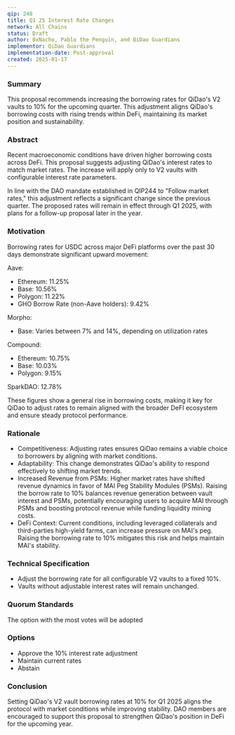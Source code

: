 ```yaml
---
qip: 248
title: Q1 25 Interest Rate Changes
network: All Chains
status: Draft
author: 0xNacho, Pablo the Penguin, and QiDao Guardians
implementor: QiDao Guardians
implementation-date: Post-approval
created: 2025-01-17
---
```


### Summary
This proposal recommends increasing the borrowing rates for QiDao's V2 vaults to 10% for the upcoming quarter. This adjustment aligns QiDao's borrowing costs with rising trends within DeFi, maintaining its market position and sustainability.

### Abstract
Recent macroeconomic conditions have driven higher borrowing costs across DeFi. This proposal suggests adjusting QiDao's interest rates to match market rates. The increase will apply only to V2 vaults with configurable interest rate parameters.

In line with the DAO mandate established in QIP244 to "Follow market rates," this adjustment reflects a significant change since the previous quarter. The proposed rates will remain in effect through Q1 2025, with plans for a follow-up proposal later in the year.

### Motivation
Borrowing rates for USDC across major DeFi platforms over the past 30 days demonstrate significant upward movement:

Aave:
- Ethereum: 11.25%
- Base: 10.56%
- Polygon: 11.22%
- GHO Borrow Rate (non-Aave holders): 9.42%

Morpho:
- Base: Varies between 7% and 14%, depending on utilization rates

Compound:
- Ethereum: 10.75%
- Base: 10.03%
- Polygon: 9.15%

SparkDAO: 12.78%

These figures show a general rise in borrowing costs, making it key for QiDao to adjust rates to remain aligned with the broader DeFI ecosystem and ensure steady protocol performance.

### Rationale
- Competitiveness: Adjusting rates ensures QiDao remains a viable choice to borrowers by aligning with market conditions.
- Adaptability: This change demonstrates QiDao's ability to respond effectively to shifting market trends.
- Increased Revenue from PSMs: Higher market rates have shifted revenue dynamics in favor of MAI Peg Stability Modules (PSMs). Raising the borrow rate to 10% balances revenue generation between vault interest and PSMs, potentially encouraging users to acquire MAI through PSMs and boosting protocol revenue while funding liquidity mining costs.
- DeFi Context: Current conditions, including leveraged collaterals and third-parties high-yield farms, can increase pressure on MAI's peg. Raising the borrowing rate to 10% mitigates this risk and helps maintain MAI's stability.

### Technical Specification
- Adjust the borrowing rate for all configurable V2 vaults to a fixed 10%.
- Vaults without adjustable interest rates will remain unchanged.

### Quorum Standards
The option with the most votes will be adopted

### Options
- Approve the 10% interest rate adjustment
- Maintain current rates
- Abstain

### Conclusion
Setting QiDao's V2 vault borrowing rates at 10% for Q1 2025 aligns the protocol with market conditions while improving stability. DAO members are encouraged to support this proposal to strengthen QiDao's position in DeFi for the upcoming year.
